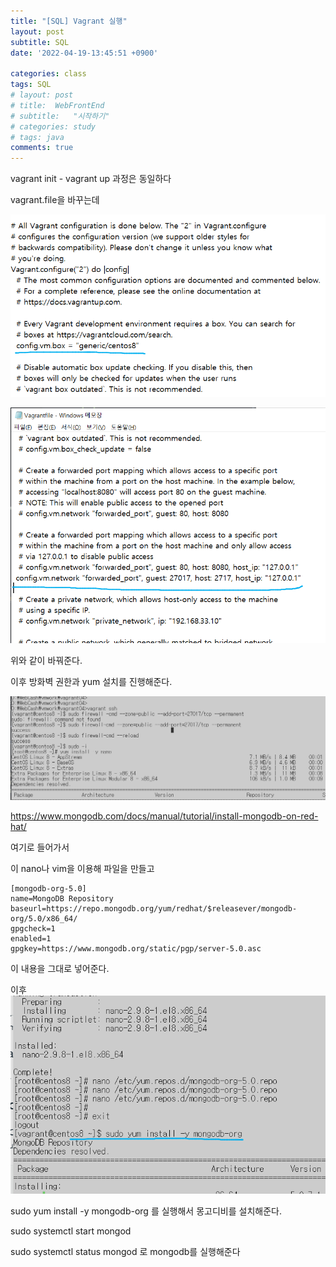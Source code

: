 ```yaml
---
title: "[SQL] Vagrant 실행"
layout: post
subtitle: SQL
date: '2022-04-19-13:45:51 +0900'

categories: class
tags: SQL
# layout: post
# title:  WebFrontEnd
# subtitle:   "시작하기"
# categories: study
# tags: java
comments: true
---
```



vagrant init - vagrant up 과정은 동일하다

vagrant.file을 바꾸는데

![20220419_142334](/assets/20220419_142334.png)

![20220419_142327](/assets/20220419_142327.png)

위와 같이 바꿔준다.

이후 방화벽 권한과 yum 설치를 진행해준다.

![20220419_142433](/assets/20220419_142433.png)

https://www.mongodb.com/docs/manual/tutorial/install-mongodb-on-red-hat/

여기로 들어가서

이 nano나 vim을 이용해 파일을 만들고

```
[mongodb-org-5.0]
name=MongoDB Repository
baseurl=https://repo.mongodb.org/yum/redhat/$releasever/mongodb-org/5.0/x86_64/
gpgcheck=1
enabled=1
gpgkey=https://www.mongodb.org/static/pgp/server-5.0.asc
```

이 내용을 그대로 넣어준다.


이후
![20220419_142134](/assets/20220419_142134.png)


sudo yum install -y mongodb-org
를 실행해서 몽고디비를 설치해준다.

sudo systemctl start mongod

sudo systemctl status mongod
로 mongodb를 실행해준다
